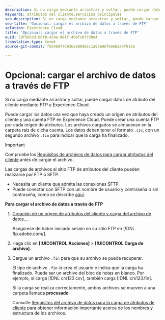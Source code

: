 ```yaml
---
description: Si no carga mediante arrastrar y soltar, puede cargar datos de atributo del cliente mediante FTP a Experience Cloud.
keywords: atributos del cliente;servicios principales
seo-description: Si no carga mediante arrastrar y soltar, puede cargar datos de atributo del cliente mediante FTP a Experience Cloud.
seo-title: 'Opcional: cargar el archivo de datos a través de FTP'
solution: Experience Cloud
title: 'Opcional: cargar el archivo de datos a través de FTP'
uuid: 5df565dd-b6f8-420e-981f-4b6fc6f7d0e4
translation-type: tm+mt
source-git-commit: f8b48077d936e289d66c1a93a96fe9ebaa4f0136

---
```



# Opcional: cargar el archivo de datos a través de FTP

Si no carga mediante arrastrar y soltar, puede cargar datos de atributo del cliente mediante FTP a Experience Cloud.

Puede cargar los datos una vez que haya creado un origen de atributos del cliente y una cuenta FTP en Experience Cloud. Puede crear una cuenta FTP por cada origen de atributos. Los archivos cargados se almacenan en la carpeta raíz de dicha cuenta. Los datos deben tener el formato `.csv`, con un segundo archivo `.fin` para indicar que la carga ha finalizado.

>[!IMPORTANT]
>
>Compruebe los [Requisitos de archivos de datos para cargar atributos del cliente](../attributes/crs-data-file.md#concept_DE908F362DF24172BFEF48E1797DAF19) antes de cargar el archivo.


Las cargas de archivos al sitio FTP de atributos del cliente pueden realizarse por FTP o SFTP.

* Necesita un cliente que admita las conexiones SFTP.
* Puede conectar con SFTP con un nombre de usuario y contraseña o sin contraseña, como se describe [aquí](https://marketing.adobe.com/resources/help/en_US/whitepapers/ftp/?f=ftp_sftp_cert_auth).



<!-- <p>Error states - get with Matt and Dave </p> 
<p>What are the most common reasons for doing this? Retail? Do a use case example, then show an AN example. </p> 
<p>You create one FTP per attribute source. Files go to the root folder in that account. The file type .fin is user-created. (For example, upload a .csv then a .fin of the same name, which signals you have completed the upload. https://wiki.corp.adobe.com/display/marketingcloud/Customer+Record+Services#CustomerRecordServices-FileFormats (leverage for doc). Possibly link from FTP File Reqs page to a help file about naming conventions. Need a new file type page for this. Similar content here: https://marketing.adobe.com/resources/help/en_US/reference/c_general_file_structure.html and here: https://marketing.adobe.com/resources/help/en_US/whitepapers/ftp/ftp_datasources.html </p> 
<p>Drag-n-drop and zip functionality for uploads - 1/21/2015. S/b less than 100 megs for drag and drop zip file. Fin file not required for drag/drop. </p> 
<p>Preview Data - shows the last upload (?) </p> 
<p>Need a link to the "instructions" on that information icon with the image. </p> 
<p>Workflow: Drag and drop, validate schema, configure subscription, save/activate. </p> -->
**Para cargar el archivo de datos a través de FTP**

1. [Creación de un origen de atributos del cliente y carga del archivo de datos...](../attributes/t-crs-usecase.md#task_BCC327B2A0EF4A1BBB2934013AB92B78).

   Asegúrese de haber iniciado sesión en su sitio FTP en [!DNL ftp.adobe.com/<sftpname>].

1. Haga clic en **[!UICONTROL Acciones]** &gt; **[!UICONTROL Carga de archivo]**.

1. Cargue un archivo `.fin` para que su archivo se pueda recuperar.

   El tipo de archivo `.fin` lo crea el usuario e indica que la carga ha finalizado. Puede ser un archivo del bloc de notas en blanco. Por ejemplo, si carga [!DNL crs123.csv], también carga [!DNL crs123.fin].

   Si la carga se realiza correctamente, ambos archivos se mueven a una carpeta llamada **procesado**.


   Consulte [Requisitos del archivo de datos para la carga de atributos de cliente](../attributes/crs-data-file.md#concept_DE908F362DF24172BFEF48E1797DAF19) para obtener información importante acerca de los nombres y estructura de los archivos.
